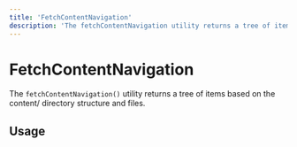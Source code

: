 ```yaml
---
title: 'FetchContentNavigation'
description: 'The fetchContentNavigation utility returns a tree of items based on the content/ directory structure and files.'
---
```


# FetchContentNavigation

The `fetchContentNavigation()` utility returns a tree of items based on the content/ directory structure and files.

## Usage
